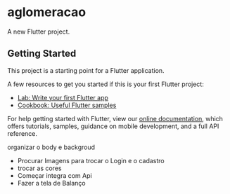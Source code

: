# aglomeracao

A new Flutter project.

## Getting Started

This project is a starting point for a Flutter application.

A few resources to get you started if this is your first Flutter project:

- [Lab: Write your first Flutter app](https://flutter.dev/docs/get-started/codelab)
- [Cookbook: Useful Flutter samples](https://flutter.dev/docs/cookbook)

For help getting started with Flutter, view our
[online documentation](https://flutter.dev/docs), which offers tutorials,
samples, guidance on mobile development, and a full API reference.

organizar o body e backgroud


- Procurar Imagens para trocar o Login e o cadastro 
- trocar as cores 
- Começar integra com Api 
- Fazer a tela de Balanço 
